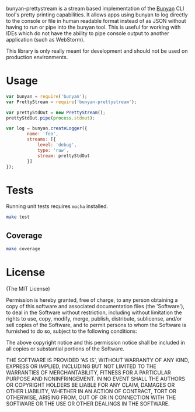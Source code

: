 bunyan-prettystream is a stream based implementation of the [Bunyan][bunyan] CLI tool's pretty printing capabilities. It allows
apps using bunyan to log directly to the console or file in human readable format instead of as JSON without having to
run or pipe into the bunyan tool. This is useful for working with IDEs which do not have the ability to pipe console
output to another application (such as WebStorm).

This library is only really meant for development and should not be used on production environments.

# Usage

  ```javascript
  var bunyan = require('bunyan');
  var PrettyStream = require('bunyan-prettystream');

  var prettyStdOut = new PrettyStream();
  prettyStdOut.pipe(process.stdout);

  var log = bunyan.createLogger({
          name: 'foo',
          streams: [{
              level: 'debug',
              type: 'raw',
              stream: prettyStdOut
          }]
  });
  ```

# Tests

Running unit tests requires `mocha` installed.

  ```bash
  make test
  ```

## Coverage

  ```bash
  make coverage
  ```

# License

(The MIT License)

Permission is hereby granted, free of charge, to any person obtaining
a copy of this software and associated documentation files (the
'Software'), to deal in the Software without restriction, including
without limitation the rights to use, copy, modify, merge, publish,
distribute, sublicense, and/or sell copies of the Software, and to
permit persons to whom the Software is furnished to do so, subject to
the following conditions:

The above copyright notice and this permission notice shall be
included in all copies or substantial portions of the Software.

THE SOFTWARE IS PROVIDED 'AS IS', WITHOUT WARRANTY OF ANY KIND,
EXPRESS OR IMPLIED, INCLUDING BUT NOT LIMITED TO THE WARRANTIES OF
MERCHANTABILITY, FITNESS FOR A PARTICULAR PURPOSE AND NONINFRINGEMENT.
IN NO EVENT SHALL THE AUTHORS OR COPYRIGHT HOLDERS BE LIABLE FOR ANY
CLAIM, DAMAGES OR OTHER LIABILITY, WHETHER IN AN ACTION OF CONTRACT,
TORT OR OTHERWISE, ARISING FROM, OUT OF OR IN CONNECTION WITH THE
SOFTWARE OR THE USE OR OTHER DEALINGS IN THE SOFTWARE.

[bunyan]: https://github.com/trentm/node-bunyan

